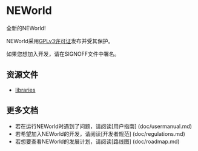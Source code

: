 # NEWorld

全新的NEWorld!  

NEWorld采用[GPLv3许可证](http://www.gnu.org/licenses/gpl.html)发布并受其保护。  

如果您想加入开发，请在SIGNOFF文件中署名。 

## 资源文件

* [libraries](http://pan.baidu.com/s/1bIXYPo)

## 更多文档

* 若在运行NEWorld时遇到了问题，请阅读[用户指南] (doc/usermanual.md)  
* 若希望加入NEWorld的开发，请阅读[开发者规范] (doc/regulations.md)  
* 若想要查看NEWorld的发展计划，请阅读[路线图] (doc/roadmap.md)  


